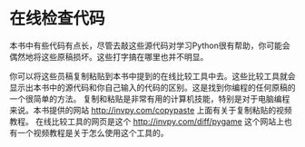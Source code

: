 # 在线检查代码

本书中有些代码有点长，尽管去敲这些源代码对学习Python很有帮助，你可能会偶然地将这些原稿损坏。这些打字搞在哪里也并不明显。

你可以将这些员稿复制粘贴到本书中提到的在线比较工具中去。这些比较工具就会显示出本书中的源代码和你自己输入的代码的区别。这是找到你编程的任何原稿的一个很简单的方法。
复制和粘贴是非常有用的计算机技能，特别是对于电脑编程来说。本书提供的网站 http://invpy.com/copypaste 上面有关于复制粘贴的视频教程。
在线比较工具的网页是这个 http://invpy.com/diff/pygame 这个网站上也有一个视频教程是关于怎么使用这个工具的。